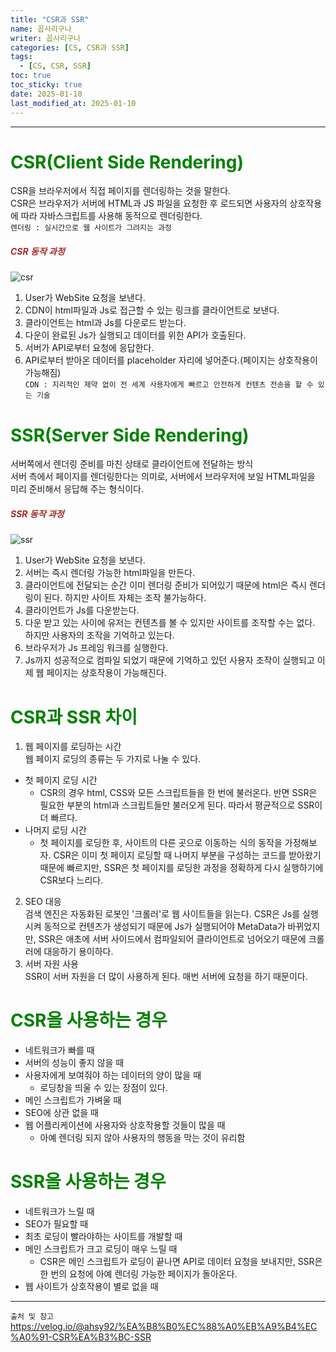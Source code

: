 ```yaml
---
title: "CSR과 SSR"
name: 꼽사리구나
writer: 꼽사리구나
categories: [CS, CSR과 SSR]
tags:
  - [CS, CSR, SSR]
toc: true
toc_sticky: true
date: 2025-01-10
last_modified_at: 2025-01-10
---
```


------------------------------------------------------------------------------------------------------------------------------------------------

# <span style="color:green">CSR(Client Side Rendering)</span>
CSR을 브라우저에서 직접 페이지를 렌더링하는 것을 말한다.  
CSR은 브라우저가 서버에 HTML과 JS 파일을 요청한 후 로드되면 사용자의 상호작용에 따라 자바스크립트를 사용해 동적으로 렌더링한다.  
`렌더링 : 실시간으로 웹 사이트가 그려지는 과정`

##### <span style="color:brown">CSR 동작 과정</span>
![csr](https://github.com/user-attachments/assets/3b07a20b-a8f7-482a-9e9f-8af842e0cf2a)  
1. User가 WebSite 요청을 보낸다.
2. CDN이 html파일과 Js로 접근할 수 있는 링크를 클라이언트로 보낸다.
3. 클라이언트는 html과 Js를 다운로드 받는다.
4. 다운이 완료된 Js가 실행되고 데이터를 위한 API가 호출된다.
5. 서버가 API로부터 요청에 응답한다.
6. API로부터 받아온 데이터를 placeholder 자리에 넣어준다.(페이지는 상호작용이 가능해짐)  
`CDN : 지리적인 제약 없이 전 세계 사용자에게 빠르고 안전하게 컨텐츠 전송을 할 수 있는 기술`  


# <span style="color:green">SSR(Server Side Rendering)</span>
서버쪽에서 렌더링 준비를 마친 상태로 클라이언트에 전달하는 방식  
서버 측에서 페이지를 렌더링한다는 의미로, 서버에서 브라우저에 보일 HTML파일을 미리 준비해서 응답해 주는 형식이다.  

##### <span style="color:brown">SSR 동작 과정</span>
![ssr](https://github.com/user-attachments/assets/03916309-c8c9-4561-88fd-a48a690368af)  
1. User가 WebSite 요청을 보낸다.
2. 서버는 즉시 렌더링 가능한 html파일을 만든다.
3. 클라이언트에 전달되는 순간 이미 렌더링 준비가 되어있기 때문에 html은 즉시 렌더링이 된다. 하지만 사이트 자체는 조작 불가능하다.
4. 클라이언트가 Js를 다운받는다.
5. 다운 받고 있는 사이에 유저는 컨텐츠를 볼 수 있지만 사이트를 조작할 수는 없다. 하지만 사용자의 조작을 기억하고 있는다.
6. 브라우저가 Js 프레임 워크를 실행한다.
7. Js까지 성공적으로 컴파일 되었기 때문에 기억하고 있던 사용자 조작이 실행되고 이제 웹 페이지는 상호작용이 가능해진다.


# <span style="color:green">CSR과 SSR 차이</span>
1. 웹 페이지를 로딩하는 시간  
  웹 페이지 로딩의 종류는 두 가지로 나눌 수 있다.
  - 첫 페이지 로딩 시간
    - CSR의 경우 html, CSS와 모든 스크립트들을 한 번에 불러온다. 반면 SSR은 필요한 부분의 html과 스크립트들만 불러오게 된다. 따라서 평균적으로 SSR이 더 빠르다.
  - 나머지 로딩 시간
    - 첫 페이지를 로딩한 후, 사이트의 다른 곳으로 이동하는 식의 동작을 가정해보자. CSR은 이미 첫 페이지 로딩할 때 나머지 부분을 구성하는 코드를 받아왔기 때문에 빠르지만, SSR은 첫 페이지를 로딩한 과정을 정확하게 다시 실행하기에 CSR보다 느리다.
2. SEO 대응  
  검색 엔진은 자동화된 로봇인 '크롤러'로 웹 사이트들을 읽는다. CSR은 Js를 실행시켜 동적으로 컨텐츠가 생성되기 때문에 Js가 실행되어야 MetaData가 바뀌었지만, SSR은 애초에 서버 사이드에서 컴파일되어 클라이언트로 넘어오기 때문에 크롤러에 대응하기 용이하다.
3. 서버 자원 사용  
  SSR이 서버 자원을 더 많이 사용하게 된다. 매번 서버에 요청을 하기 때문이다.


# <span style="color:green">CSR을 사용하는 경우</span>
- 네트워크가 빠를 때
- 서버의 성능이 좋지 않을 때
- 사용자에게 보여줘야 하는 데이터의 양이 많을 때
  - 로딩창을 띄울 수 있는 장점이 있다.
- 메인 스크립트가 가벼울 때
- SEO에 상관 없을 때
- 웹 어플리케이션에 사용자와 상호작용할 것들이 많을 때
  - 아예 렌더링 되지 않아 사용자의 행동을 막는 것이 유리함


# <span style="color:green">SSR을 사용하는 경우</span>
- 네트워크가 느릴 때
- SEO가 필요할 때
- 최초 로딩이 빨라야하는 사이트를 개발할 때
- 메인 스크립트가 크고 로딩이 매우 느릴 때
  - CSR은 메인 스크립트가 로딩이 끝나면 API로 데이터 요청을 보내지만, SSR은 한 번의 요청에 아예 렌더링 가능한 페이지가 돌아온다.
- 웹 사이트가 상호작용이 별로 없을 때

------------------------------------------------------------------------------------------------------------------------------------------------

`출처 및 참고`  
<https://velog.io/@ahsy92/%EA%B8%B0%EC%88%A0%EB%A9%B4%EC%A0%91-CSR%EA%B3%BC-SSR>
